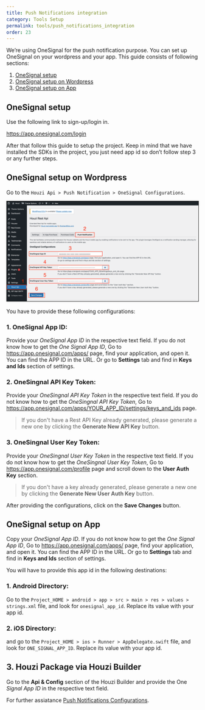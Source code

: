 ```yaml
---
title: Push Notifications integration
category: Tools Setup
permalink: tools/push_notifications_integration
order: 23
---
```


We’re using OneSignal for the push notification purpose. You can set up OneSignal on your wordpress and your app. This guide consists of following sections:

1. [OneSignal setup](#onesignal-setup)  
2. [OneSignal setup on Wordpress](#onesignal-setup-on-wordpress)
3. [OneSignal setup on App](#onesignal-setup-on-app)  

## OneSignal setup

Use the following link to sign-up/login in.

https://app.onesignal.com/login

After that follow this guide to setup the project. Keep in mind that we have installed the SDKs in the project, you just need app id so don’t follow step 3 or any further steps.

## OneSignal setup on Wordpress

Go to the `Houzi Api > Push Notification > OneSignal Configurations`.

<img src="../../images/one-signal-wordpress-config.png" alt="one-signal-wordpress-config" title="one-signal-wordpress-config" border="1px solid"/>  

You have to provide these following configurations:

### 1. OneSignal App ID:

Provide your *OneSignal App ID* in the respective text field. If you do not know how to get the *One Signal App ID*, Go to https://app.onesignal.com/apps/ page, find your application, and open it. You can find the APP ID in the URL.
Or go to **Settings** tab and find in **Keys and Ids** section of settings.

### 2. OneSingnal API Key Token:

Provide your *OneSingnal API Key Token* in the respective text field. If you do not know how to get the *OneSingnal API Key Token*, Go to https://app.onesignal.com/apps/YOUR_APP_ID/settings/keys_and_ids page.

> If you don't have a Rest API Key already generated, please generate a new one by clicking the **Generate New API Key** button.


### 3. OneSingnal User Key Token:

Provide your *OneSingnal User Key Token* in the respective text field. If you do not know how to get the *OneSingnal User Key Token*, Go to https://app.onesignal.com/profile page and scroll down to the **User Auth Key** section.

> If you don't have a key already generated, please generate a new one by clicking the **Generate New User Auth Key** button.


After providing the configurations, click on the **Save Changes** button.


## OneSignal setup on App

Copy your *OneSignal App ID*. If you do not know how to get the *One Signal App ID*, Go to https://app.onesignal.com/apps/ page, find your application, and open it. You can find the APP ID in the URL.
Or go to **Settings** tab and find in **Keys and Ids** section of settings.

You will have to provide this app id in the following destinations:

### 1. Android Directory:

Go to the `Project_HOME > android > app > src > main > res > values > strings.xml` file, and look for `onesignal_app_id`. Replace its value with your app id.

### 2. iOS Directory:

 and go to the `Project_HOME > ios > Runner > AppDelegate.swift` file, and look for `ONE_SIGNAL_APP_ID`. Replace its value with your app id.


 ## 3. Houzi Package via Houzi Builder

 Go to the **Api & Config** section of  the Houzi Builder and provide the One *Signal App ID* in the respective text field. 
 
For further assiatance [Push Notifications Configurations](/houzi-builder/api_config_setup#push-notification-configurations).   